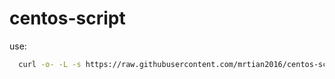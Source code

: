 # centos-script
use:
```bash
  curl -o- -L -s https://raw.githubusercontent.com/mrtian2016/centos-script/master/initialize.sh | sudo bash
```
